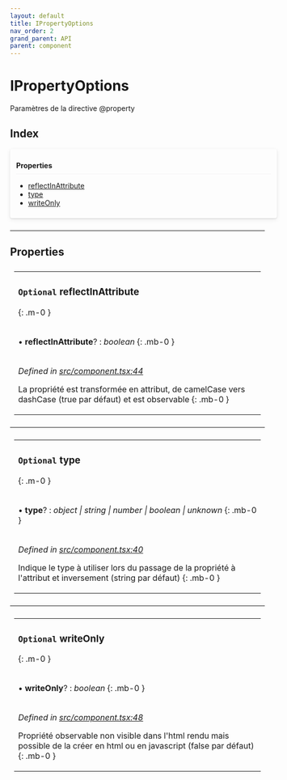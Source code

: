 ```yaml
---
layout: default
title: IPropertyOptions
nav_order: 2
grand_parent: API
parent: component
---
```


# IPropertyOptions

Paramètres de la directive @property

## Index


<div style="width: 100%;max-width: 100%;margin-bottom: 1.5rem;border-radius: 4px;box-shadow: 0 1px 2px rgba(0,0,0,0.12), 0 3px 10px rgba(0,0,0,0.08);padding: .5rem .75rem;">
<div style="font-weight:bold;padding: 1rem 0 .5rem;border-bottom: 1px solid rgba(238,235,238,0.5);">
Properties
</div>
<div style="margin-top: 0.5rem;" markdown="1">

* [reflectInAttribute](_component_.ipropertyoptions.md#optional-reflectinattribute)
* [type](_component_.ipropertyoptions.md#optional-type)
* [writeOnly](_component_.ipropertyoptions.md#optional-writeonly)

</div>
</div>

___

## Properties

<table style="padding: 0.5rem;">
<tr>
<td markdown="1">

### `Optional` reflectInAttribute
{: .m-0 }

</td>
</tr>
<tr>
<td markdown="1">

• **reflectInAttribute**? : *boolean*
{: .mb-0 }

</td>
</tr>
<tr>
<td markdown="1">

*Defined in [src/component.tsx:44](https://github.com/NicolasBoyer/wapitis/blob/d619f93/src/component.tsx#L44)*

La propriété est transformée en attribut, de camelCase vers dashCase (true par défaut) et est observable
{: .mb-0 }

</td>
</tr>
</table>

___

<table style="padding: 0.5rem;">
<tr>
<td markdown="1">

### `Optional` type
{: .m-0 }

</td>
</tr>
<tr>
<td markdown="1">

• **type**? : *object \| string \| number \| boolean \| unknown*
{: .mb-0 }

</td>
</tr>
<tr>
<td markdown="1">

*Defined in [src/component.tsx:40](https://github.com/NicolasBoyer/wapitis/blob/d619f93/src/component.tsx#L40)*

Indique le type à utiliser lors du passage de la propriété à l'attribut et inversement (string par défaut)
{: .mb-0 }

</td>
</tr>
</table>

___

<table style="padding: 0.5rem;">
<tr>
<td markdown="1">

### `Optional` writeOnly
{: .m-0 }

</td>
</tr>
<tr>
<td markdown="1">

• **writeOnly**? : *boolean*
{: .mb-0 }

</td>
</tr>
<tr>
<td markdown="1">

*Defined in [src/component.tsx:48](https://github.com/NicolasBoyer/wapitis/blob/d619f93/src/component.tsx#L48)*

Propriété observable non visible dans l'html rendu mais possible de la créer en html ou en javascript (false par défaut)
{: .mb-0 }

</td>
</tr>
</table>

